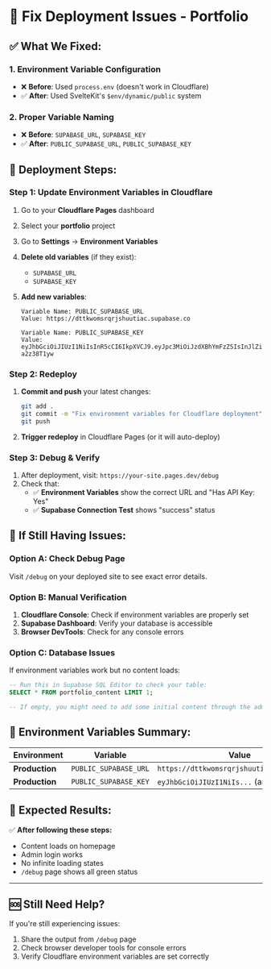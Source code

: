 # 🚀 Fix Deployment Issues - Portfolio

## ✅ **What We Fixed:**

### 1. **Environment Variable Configuration**
- ❌ **Before**: Used `process.env` (doesn't work in Cloudflare)
- ✅ **After**: Used SvelteKit's `$env/dynamic/public` system

### 2. **Proper Variable Naming**
- ❌ **Before**: `SUPABASE_URL`, `SUPABASE_KEY`
- ✅ **After**: `PUBLIC_SUPABASE_URL`, `PUBLIC_SUPABASE_KEY`

## 🔧 **Deployment Steps:**

### **Step 1: Update Environment Variables in Cloudflare**

1. Go to your **Cloudflare Pages** dashboard
2. Select your **portfolio** project
3. Go to **Settings** → **Environment Variables**
4. **Delete old variables** (if they exist):
   - `SUPABASE_URL`
   - `SUPABASE_KEY`

5. **Add new variables**:
   ```
   Variable Name: PUBLIC_SUPABASE_URL
   Value: https://dttkwomsrqrjshuutiac.supabase.co
   
   Variable Name: PUBLIC_SUPABASE_KEY  
   Value: eyJhbGciOiJIUzI1NiIsInR5cCI6IkpXVCJ9.eyJpc3MiOiJzdXBhYmFzZSIsInJlZiI6ImR0dGt3b21zcnFyanNodXV0aWFjIiwicm9sZSI6ImFub24iLCJpYXQiOjE3NDkwNzY0NzksImV4cCI6MjA2NDY1MjQ3OX0._xG1W5ZePSHUzUTWBufnjBTzgP6GTSbgY-a2z38T1yw
   ```

### **Step 2: Redeploy**

1. **Commit and push** your latest changes:
   ```bash
   git add .
   git commit -m "Fix environment variables for Cloudflare deployment"
   git push
   ```

2. **Trigger redeploy** in Cloudflare Pages (or it will auto-deploy)

### **Step 3: Debug & Verify**

1. After deployment, visit: `https://your-site.pages.dev/debug`
2. Check that:
   - ✅ **Environment Variables** show the correct URL and "Has API Key: Yes"
   - ✅ **Supabase Connection Test** shows "success" status

## 🐛 **If Still Having Issues:**

### **Option A: Check Debug Page**
Visit `/debug` on your deployed site to see exact error details.

### **Option B: Manual Verification**
1. **Cloudflare Console**: Check if environment variables are properly set
2. **Supabase Dashboard**: Verify your database is accessible
3. **Browser DevTools**: Check for any console errors

### **Option C: Database Issues**
If environment variables work but no content loads:

```sql
-- Run this in Supabase SQL Editor to check your table:
SELECT * FROM portfolio_content LIMIT 1;

-- If empty, you might need to add some initial content through the admin panel
```

## 📝 **Environment Variables Summary:**

| Environment | Variable | Value |
|-------------|----------|-------|
| **Production** | `PUBLIC_SUPABASE_URL` | `https://dttkwomsrqrjshuutiac.supabase.co` |
| **Production** | `PUBLIC_SUPABASE_KEY` | `eyJhbGciOiJIUzI1NiIs...` (anon key) |

## 🎯 **Expected Results:**

✅ **After following these steps:**
- Content loads on homepage
- Admin login works
- No infinite loading states
- `/debug` page shows all green status

---

## 🆘 **Still Need Help?**

If you're still experiencing issues:
1. Share the output from `/debug` page
2. Check browser developer tools for console errors
3. Verify Cloudflare environment variables are set correctly 